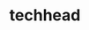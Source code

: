 ---
title: techhead
github: https://github.com/techhead
mode: dark
transition: 1s
score: 65.1
archetype:
- Minimalistic
---